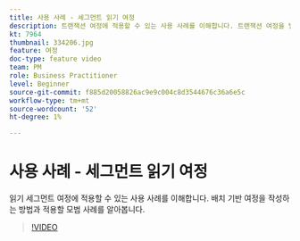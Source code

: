 ```yaml
---
title: 사용 사례 - 세그먼트 읽기 여정
description: 트랜잭션 여정에 적용할 수 있는 사용 사례를 이해합니다. 트랜잭션 여정을 빌드하는 방법과 적용할 모범 사례를 알아봅니다.
kt: 7964
thumbnail: 334206.jpg
feature: 여정
doc-type: feature video
team: PM
role: Business Practitioner
level: Beginner
source-git-commit: f885d20058826ac9e9c004c8d3544676c36a6e5c
workflow-type: tm+mt
source-wordcount: '52'
ht-degree: 1%

---
```



# 사용 사례 - 세그먼트 읽기 여정

읽기 세그먼트 여정에 적용할 수 있는 사용 사례를 이해합니다. 배치 기반 여정을 작성하는 방법과 적용할 모범 사례를 알아봅니다.

>[!VIDEO](https://video.tv.adobe.com/v/334206?quality=12)
